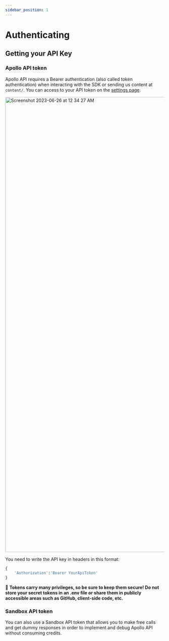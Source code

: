 ```yaml
---
sidebar_position: 1
---
```


# Authenticating

## Getting your API Key

### Apollo API token

Apollo API requires a Bearer authentication (also called token authentication) when interacting with the SDK or sending us content at `content/`. You can access to your API token on the [settings page](https://use.apolloapi.io/admin).

<img width="1438" alt="Screenshot 2023-06-26 at 12 34 27 AM" src="https://github.com/apolloapi/apolloapi-doc/assets/72639210/c3dfcba8-c743-495f-b5d8-ac9f0ab1731c">

You need to write the API key in headers in this format:

```Python
{
    'Authorization':'Bearer YourApiToken'
}
```

🚧
**Tokens carry many privileges, so be sure to keep them secure! Do not store your secret tokens in an .env file or share them in publicly accessible areas such as GitHub, client-side code, etc.**

### Sandbox API token

You can also use a Sandbox API token that allows you to make free calls and get dummy responses in order to implement and debug Apollo API without consuming credits.

